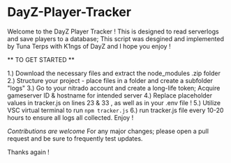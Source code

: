 # DayZ-Player-Tracker

Welcome to the DayZ Player Tracker ! 
This is designed to read serverlogs and save players to a database; 
This script was desgined and implemented by Tuna Terps with K1ngs of DayZ and I hope you enjoy !

** TO GET STARTED **

1.) Download the necessary files and extract the node_modules .zip folder
2.) Structure your project - place files in a folder and create a subfolder "logs"
3.) Go to your nitrado account and create a long-life token; Acquire gameserver ID & hostname for intended server
4.) Replace placeholder values in tracker.js on lines 23 & 33 , as well as in your .env file ! 
5.) Utilize VSC virtual terminal to run `npm tracker.js`
6.) run tracker.js file every 10-20 hours to ensure all logs all collected. Enjoy !

*Contributions are welcome* 
For any major changes; please open a pull request and be sure to frequently test updates. 

Thanks again !
